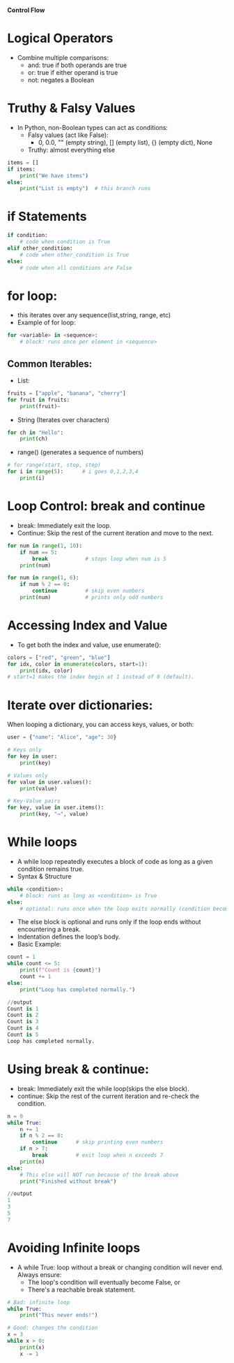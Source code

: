 **Control Flow**

# Logical Operators

- Combine multiple comparisons:
  - and: true if both operands are true
  - or: true if either operand is true
  - not: negates a Boolean

# Truthy & Falsy Values

- In Python, non-Boolean types can act as conditions:
  - Falsy values (act like False):
    - 0, 0.0, "" (empty string), [] (empty list), {} (empty dict), None
  - Truthy: almost everything else

```py
items = []
if items:
    print("We have items")
else:
    print("List is empty")  # this branch runs

```

# if Statements

```py
if condition:
    # code when condition is True
elif other_condition:
    # code when other_condition is True
else:
    # code when all conditions are False

```

# for loop:

- this iterates over any sequence(list,string, range, etc)
- Example of for loop:

```py
for <variable> in <sequence>:
    # block: runs once per element in <sequence>

```

## Common Iterables:

- List:

```py
fruits = ["apple", "banana", "cherry"]
for fruit in fruits:
    print(fruit)~
```

- String (Iterates over characters)

```py
for ch in "Hello":
    print(ch)
```

- range() (generates a sequence of numbers)

```py
# for range(start, stop, step)
for i in range(5):      # i goes 0,1,2,3,4
    print(i)

```

# Loop Control: break and continue

- break: Immediately exit the loop.
- Continue: Skip the rest of the current iteration and move to the next.

```py
for num in range(1, 10):
    if num == 5:
        break            # stops loop when num is 5
    print(num)

for num in range(1, 6):
    if num % 2 == 0:
        continue         # skip even numbers
    print(num)           # prints only odd numbers

```

# Accessing Index and Value

- To get both the index and value, use enumerate():

```py
colors = ["red", "green", "blue"]
for idx, color in enumerate(colors, start=1):
    print(idx, color)
# start=1 makes the index begin at 1 instead of 0 (default).
```

# Iterate over dictionaries:

When looping a dictionary, you can access keys, values, or both:

```py
user = {"name": "Alice", "age": 30}

# Keys only
for key in user:
    print(key)

# Values only
for value in user.values():
    print(value)

# Key-Value pairs
for key, value in user.items():
    print(key, "→", value)

```

# While loops

- A while loop repeatedly executes a block of code as long as a given condition remains true.
- Syntax & Structure

```py
while <condition>:
    # block: runs as long as <condition> is True
else:
    # optional: runs once when the loop exits normally (condition becomes False)

```

- The else block is optional and runs only if the loop ends without encountering a break.
- Indentation defines the loop’s body.
- Basic Example:

```py
count = 1
while count <= 5:
    print(f"Count is {count}")
    count += 1
else:
    print("Loop has completed normally.")

//output
Count is 1
Count is 2
Count is 3
Count is 4
Count is 5
Loop has completed normally.

```

# Using break & continue:

- break: Immediately exit the while loop(skips the else block).
- continue: Skip the rest of the current iteration and re-check the condition.

```py
n = 0
while True:
    n += 1
    if n % 2 == 0:
        continue      # skip printing even numbers
    if n > 7:
        break         # exit loop when n exceeds 7
    print(n)
else:
    # This else will NOT run because of the break above
    print("Finished without break")

//output
1
3
5
7

```

# Avoiding Infinite loops

- A while True: loop without a break or changing condition will never end. Always ensure:
  - The loop's condition will eventually become False, or
  - There's a reachable break statement.

```py
# Bad: infinite loop
while True:
    print("This never ends!")

# Good: changes the condition
x = 3
while x > 0:
    print(x)
    x -= 1

```
